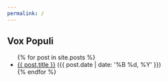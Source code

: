 ```yaml
---
permalink: /
---
```


## Vox Populi

<ul>
  {% for post in site.posts %}
    <li>
      <a href="{{ post.url }}">{{ post.title }}</a> ({{ post.date | date: '%B %d, %Y' }})
    </li>
  {% endfor %}
</ul>
